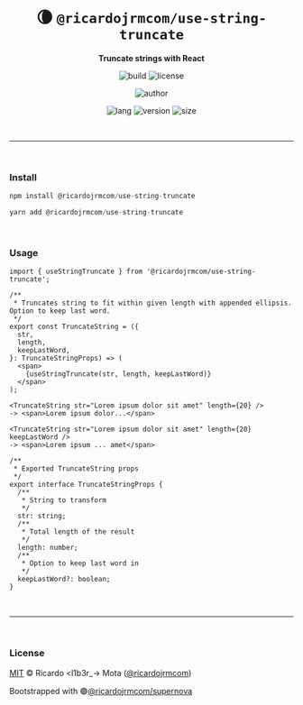 <div align="center">

# 🌘 `@ricardojrmcom/use-string-truncate`

<b>Truncate strings with React</b>

![build](https://img.shields.io/github/workflow/status/ricardojrmcom/use-string-truncate/Continuous%20Integration?style=for-the-badge)
![license](https://img.shields.io/github/license/ricardojrmcom/use-string-truncate?style=for-the-badge)

![author](<https://img.shields.io/badge/Author-Ricardo%20%3Cl1b3r__--%3E%20Mota%20(%40ricardojrmcom)-orange?style=for-the-badge>)

![lang](https://img.shields.io/github/languages/top/ricardojrmcom/use-string-truncate?style=for-the-badge)
![version](https://img.shields.io/npm/v/@ricardojrmcom/use-string-truncate?style=for-the-badge)
![size](https://img.shields.io/bundlephobia/min/@ricardojrmcom/use-string-truncate?style=for-the-badge)

</div>

<br />

---

<br />

### <b>Install</b>

```ts
npm install @ricardojrmcom/use-string-truncate

yarn add @ricardojrmcom/use-string-truncate
```

<br />

### <b>Usage</b>

```tsx
import { useStringTruncate } from '@ricardojrmcom/use-string-truncate';

/**
 * Truncates string to fit within given length with appended ellipsis. Option to keep last word.
 */
export const TruncateString = ({
  str,
  length,
  keepLastWord,
}: TruncateStringProps) => (
  <span>
    {useStringTruncate(str, length, keepLastWord)}
  </span>
);

<TruncateString str="Lorem ipsum dolor sit amet" length={20} />
-> <span>Lorem ipsum dolor...</span>

<TruncateString str="Lorem ipsum dolor sit amet" length={20} keepLastWord />
-> <span>Lorem ipsum ... amet</span>

/**
 * Exported TruncateString props
 */
export interface TruncateStringProps {
  /**
   * String to transform
   */
  str: string;
  /**
   * Total length of the result
   */
  length: number;
  /**
   * Option to keep last word in
   */
  keepLastWord?: boolean;
}
```

<br />

---

<br />

### <b>License</b>

[MIT](https://github.com/ricardojrmcom/use-string-truncate/blob/main/LICENSE) © Ricardo <l1b3r\_-> Mota ([@ricardojrmcom](https://github.com/ricardojrmcom))

Bootstrapped with 🟣[@ricardojrmcom/supernova](https://github.com/ricardojrmcom/supernova)

<br />
